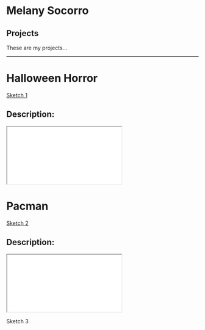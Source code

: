 # Melany Socorro

## Projects

These are my projects...
- - - 
# Halloween Horror
[Sketch 1](./sketch/halloween/)
## Description:

<iframe src ="./sketch/halloween/"></iframe>

# Pacman
[Sketch 2](./pacman/pacman/)
## Description:

<iframe src ="./pacman/pacman/"></iframe>


Sketch 3